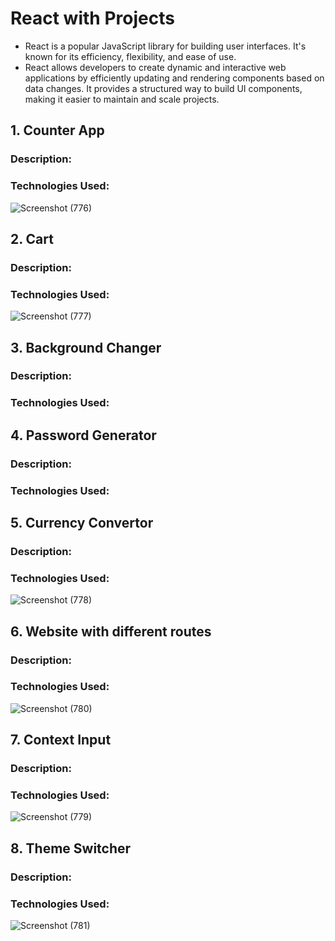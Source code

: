 # React with Projects

- React is a popular JavaScript library for building user interfaces. It's known for its efficiency, flexibility, and ease of use.
- React allows developers to create dynamic and interactive web applications by efficiently updating and rendering components based on data changes. It provides a structured way to build UI components, making it easier to maintain and scale projects.

## 1. Counter App
### Description:
### Technologies Used:

![Screenshot (776)](https://github.com/PriyankaBtech/TailwindCSS_with_Projects/assets/109729930/45b7130c-385a-4c1f-b9ae-a6e3d92f95a4)



## 2. Cart
### Description:
### Technologies Used:

![Screenshot (777)](https://github.com/PriyankaBtech/TailwindCSS_with_Projects/assets/109729930/9cd53649-73be-4579-8298-660b7bf38763)



## 3. Background Changer
### Description:
### Technologies Used:


## 4. Password Generator
### Description:
### Technologies Used:


## 5. Currency Convertor
### Description:
### Technologies Used:

![Screenshot (778)](https://github.com/PriyankaBtech/TailwindCSS_with_Projects/assets/109729930/459ec1d2-6b65-4d3e-8deb-f80749832b4d)



## 6. Website with different routes
### Description:
### Technologies Used:

![Screenshot (780)](https://github.com/PriyankaBtech/TailwindCSS_with_Projects/assets/109729930/ceb62c34-3759-4ee2-b0fd-4a80de0a4c06)



## 7. Context Input
### Description:
### Technologies Used:

![Screenshot (779)](https://github.com/PriyankaBtech/TailwindCSS_with_Projects/assets/109729930/1143ab19-d0be-48e4-bf75-b053261d9113)



## 8. Theme Switcher
### Description:
### Technologies Used:

![Screenshot (781)](https://github.com/PriyankaBtech/TailwindCSS_with_Projects/assets/109729930/94900cf4-0006-477d-8fa5-599a7409e033)




